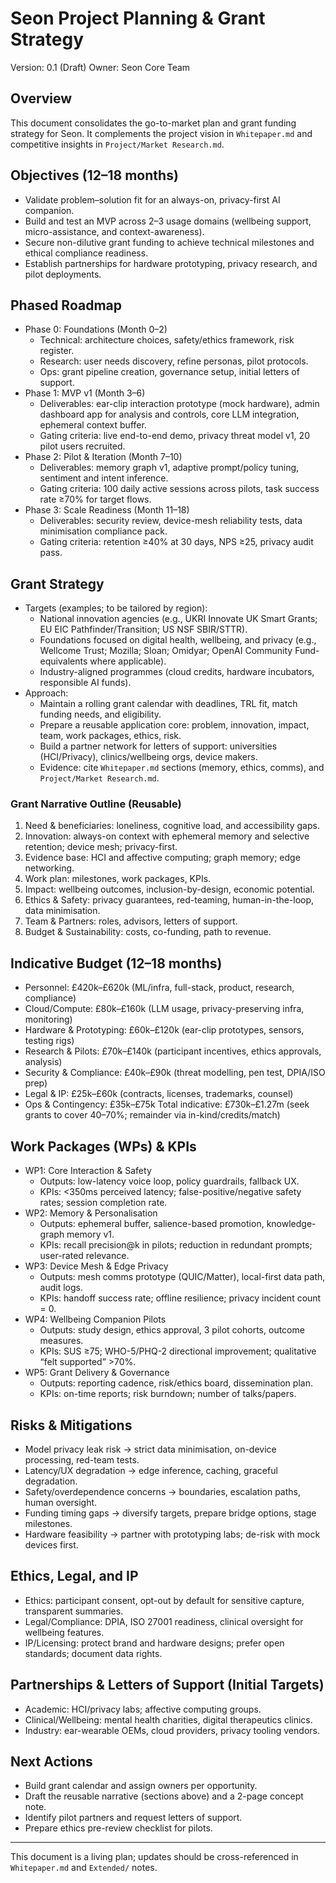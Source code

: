 # Seon Project Planning & Grant Strategy

Version: 0.1 (Draft)
Owner: Seon Core Team

## Overview
This document consolidates the go-to-market plan and grant funding strategy for Seon. It complements the project vision in `Whitepaper.md` and competitive insights in `Project/Market Research.md`.

## Objectives (12–18 months)
- Validate problem–solution fit for an always-on, privacy-first AI companion.
- Build and test an MVP across 2–3 usage domains (wellbeing support, micro-assistance, and context-awareness).
- Secure non-dilutive grant funding to achieve technical milestones and ethical compliance readiness.
- Establish partnerships for hardware prototyping, privacy research, and pilot deployments.

## Phased Roadmap
- Phase 0: Foundations (Month 0–2)
  - Technical: architecture choices, safety/ethics framework, risk register.
  - Research: user needs discovery, refine personas, pilot protocols.
  - Ops: grant pipeline creation, governance setup, initial letters of support.
- Phase 1: MVP v1 (Month 3–6)
  - Deliverables: ear-clip interaction prototype (mock hardware), admin dashboard app for analysis and controls, core LLM integration, ephemeral context buffer.
  - Gating criteria: live end-to-end demo, privacy threat model v1, 20 pilot users recruited.
- Phase 2: Pilot & Iteration (Month 7–10)
  - Deliverables: memory graph v1, adaptive prompt/policy tuning, sentiment and intent inference.
  - Gating criteria: 100 daily active sessions across pilots, task success rate ≥70% for target flows.
- Phase 3: Scale Readiness (Month 11–18)
  - Deliverables: security review, device-mesh reliability tests, data minimisation compliance pack.
  - Gating criteria: retention ≥40% at 30 days, NPS ≥25, privacy audit pass.

## Grant Strategy
- Targets (examples; to be tailored by region):
  - National innovation agencies (e.g., UKRI Innovate UK Smart Grants; EU EIC Pathfinder/Transition; US NSF SBIR/STTR).
  - Foundations focused on digital health, wellbeing, and privacy (e.g., Wellcome Trust; Mozilla; Sloan; Omidyar; OpenAI Community Fund-equivalents where applicable).
  - Industry-aligned programmes (cloud credits, hardware incubators, responsible AI funds).
- Approach:
  - Maintain a rolling grant calendar with deadlines, TRL fit, match funding needs, and eligibility.
  - Prepare a reusable application core: problem, innovation, impact, team, work packages, ethics, risk.
  - Build a partner network for letters of support: universities (HCI/Privacy), clinics/wellbeing orgs, device makers.
  - Evidence: cite `Whitepaper.md` sections (memory, ethics, comms), and `Project/Market Research.md`.

### Grant Narrative Outline (Reusable)
1. Need & beneficiaries: loneliness, cognitive load, and accessibility gaps.
2. Innovation: always-on context with ephemeral memory and selective retention; device mesh; privacy-first.
3. Evidence base: HCI and affective computing; graph memory; edge networking.
4. Work plan: milestones, work packages, KPIs.
5. Impact: wellbeing outcomes, inclusion-by-design, economic potential.
6. Ethics & Safety: privacy guarantees, red-teaming, human-in-the-loop, data minimisation.
7. Team & Partners: roles, advisors, letters of support.
8. Budget & Sustainability: costs, co-funding, path to revenue.

## Indicative Budget (12–18 months)
- Personnel: £420k–£620k (ML/infra, full-stack, product, research, compliance)
- Cloud/Compute: £80k–£160k (LLM usage, privacy-preserving infra, monitoring)
- Hardware & Prototyping: £60k–£120k (ear-clip prototypes, sensors, testing rigs)
- Research & Pilots: £70k–£140k (participant incentives, ethics approvals, analysis)
- Security & Compliance: £40k–£90k (threat modelling, pen test, DPIA/ISO prep)
- Legal & IP: £25k–£60k (contracts, licenses, trademarks, counsel)
- Ops & Contingency: £35k–£75k
Total indicative: £730k–£1.27m (seek grants to cover 40–70%; remainder via in-kind/credits/match)

## Work Packages (WPs) & KPIs
- WP1: Core Interaction & Safety
  - Outputs: low-latency voice loop, policy guardrails, fallback UX.
  - KPIs: <350ms perceived latency; false-positive/negative safety rates; session completion rate.
- WP2: Memory & Personalisation
  - Outputs: ephemeral buffer, salience-based promotion, knowledge-graph memory v1.
  - KPIs: recall precision@k in pilots; reduction in redundant prompts; user-rated relevance.
- WP3: Device Mesh & Edge Privacy
  - Outputs: mesh comms prototype (QUIC/Matter), local-first data path, audit logs.
  - KPIs: handoff success rate; offline resilience; privacy incident count = 0.
- WP4: Wellbeing Companion Pilots
  - Outputs: study design, ethics approval, 3 pilot cohorts, outcome measures.
  - KPIs: SUS ≥75; WHO-5/PHQ-2 directional improvement; qualitative “felt supported” >70%.
- WP5: Grant Delivery & Governance
  - Outputs: reporting cadence, risk/ethics board, dissemination plan.
  - KPIs: on-time reports; risk burndown; number of talks/papers.

## Risks & Mitigations
- Model privacy leak risk → strict data minimisation, on-device processing, red-team tests.
- Latency/UX degradation → edge inference, caching, graceful degradation.
- Safety/overdependence concerns → boundaries, escalation paths, human oversight.
- Funding timing gaps → diversify targets, prepare bridge options, stage milestones.
- Hardware feasibility → partner with prototyping labs; de-risk with mock devices first.

## Ethics, Legal, and IP
- Ethics: participant consent, opt-out by default for sensitive capture, transparent summaries.
- Legal/Compliance: DPIA, ISO 27001 readiness, clinical oversight for wellbeing features.
- IP/Licensing: protect brand and hardware designs; prefer open standards; document data rights.

## Partnerships & Letters of Support (Initial Targets)
- Academic: HCI/privacy labs; affective computing groups.
- Clinical/Wellbeing: mental health charities, digital therapeutics clinics.
- Industry: ear-wearable OEMs, cloud providers, privacy tooling vendors.

## Next Actions
- Build grant calendar and assign owners per opportunity.
- Draft the reusable narrative (sections above) and a 2-page concept note.
- Identify pilot partners and request letters of support.
- Prepare ethics pre-review checklist for pilots.

---
This document is a living plan; updates should be cross-referenced in `Whitepaper.md` and `Extended/` notes.
